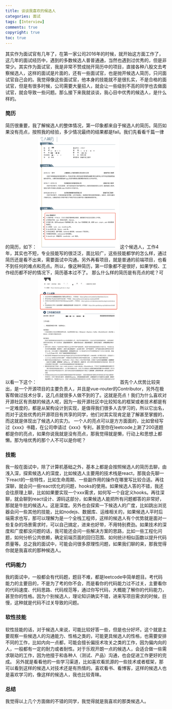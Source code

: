 ```yaml
---
title: 谈谈我喜欢的候选人
categories: 面试
tags: [Interview]
comments: true
copyright: true
toc: true
---
```


其实作为面试官有几年了，在第一家公司2016年的时候，就开始这方面工作了，这几年的面试经历中，遇到的多数候选人普普通通，当然也遇到过优秀的，但是非常少。其实作为面试官，我是非常不赞成抛开简历中的项目，直接各种八股文去考察候选人，这样的面试是片面的，还有一些面试官，也是抛开候选人简历，只问面试官自己会的。我觉得像这些面试官，他本身的技能就不是很扎实，不是合格的面试官，但是有很多时候，公司需要大量招人，就会让一些级别不高的同学也去做面试官，就会导致一些问题。那么接下来我就谈谈，我心目中优秀的候选人，是什么样的。

### 简历
简历很重要，我了解候选人的整体情况，第一印象都来自于候选人的简历。简历如果没有亮点，按照我的经验，多少情况最终的结果都是fail。我们先看看千篇一律的简历，如下：
<img src="/images/interview/jianli1.png" width="50%">
这个候选人，工作4年，其实也不短，专业技能写的很泛泛，面比较广，这些技能都学的怎么样，通过简历还是看不出来，需要面试中沟通。另外再看项目，就是普通的前端项目，也看不到任何的难点和亮点。所以，像这种简历，第一印象都不是很好，如果学校、工作经历都不好的情况下，简历基本过不了。
那么什么样的简历是有亮点的呢？可以看一下这个：
<img src="/images/interview/jianli2.png" width="50%">
首先个人优势比较突出，是一个开源项目的主要负责人，并且是vue-router的Contributor，另外在极客帮做过技术分享，这几点就很多人做不到的了。这就是亮点！我们为什么喜欢对开源社区有贡献的候选人呢，因为一般开源社区中比较知名的框架或者技术都是有一定难度的，都是从架构设计到实现，是值得我们很多人去学习的，所以它出名，而对于这些优秀的开源项目有共享的同学，他们对其实现肯定是了解甚至掌握的，而这就是体现出了候选人的实力。
一个人的亮点可以是方方面面的，比如曾经写过《xxx》书籍，在公司申请过《xxx》专利，甚至你在leetcode上涮了200道题都是你的亮点，如果你说我就是没有亮点，那我觉得就是懒，行动上和思想上都懒。那为啥优秀的那个人不可以是你呢？

### 技能
我一般在面试中，除了计算机基础之外，基本上都是会按照候选人的简历去聊，由浅入深，探索候选人的深度，比如候选人主要用的技术栈是react，那我会先聊一下react的一些特性，比如生命周期、一些副作用的操作在哪里写比较合适。再往深聊，就会问一些react优化的问题，hooks的使用。如果候选人答的不错，我还会往原理上聊，比如如果要实现一个xxx需求，如何写一个自定义hooks。再往深聊，就会聊到react设计、源码这部分，如果候选人能把所有问题都答的非常好，那就是牛批的候选人。这是深度。另外也会探索一下候选人的广度，比如跳出浏览器会问一些其他的技能，比如nodejs、数据库、运维相关的，如果候选人平时后端需求也写，那可以理解为是一个全栈工程师，这样的候选人有个优势就是面对一些复杂的场景需求时，可以自己搞定，进来也好带，不用特别费劲。如果技术的深度和广度都没问题的话，我可能还会问一些解决方案的思路，比如一些工程化问题，如何分析公共依赖，确定前端页面的回归范围、如何统计相似函数以提升代码质量等。总之我的面试中，可能会问很多原理性问题，如果我们聊的来，那我觉得你就是我喜欢的那种候选人。

### 代码能力
我的面试中，一般都会有代码题，题目不难，都是leetcode中简单题目。考代码能力的主要目的，不是为了考的你不会，而是看你的代码能力过不过关，主要看你的代码速度、代码思路、代码规范等，通过你写代码，大概能了解你的代码能力，甚至你的性格。因为个别候选人，理论知识确实不错，进来写项目需求的时候，巨慢，这种就是代码不过关导致的问题。

### 软性技能
软性技能的话，对于候选人来说，可能比较好答一些，但是也分好坏。这个就是主要观察一些候选人的沟通能力、性格之类的，可能更具候选人的性格，也需要安排不同的工作，比如内向一点都，可能会擅长偏技术攻关之类的工作，因为偏内向的人，一般都有一定的耐力或者耐性。对于乐观开朗一点的候选人，会适合做一些需求联动的工作，因为他擅于和各种人（测试、产品）沟通，也会促进工作更好的完成。
另外就是看看他的一些学习渠道，比如喜欢看凯源的一些技术或者框架，那可以看到这样的候选人对技术还是有热情的。喜欢看书、看博客，这样的候选人也是喜欢学习的，像这样的候选人，我也比较青睐。

### 总结
我觉得以上几个方面做的不错的同学，我觉得就是我喜欢的那类候选人。

